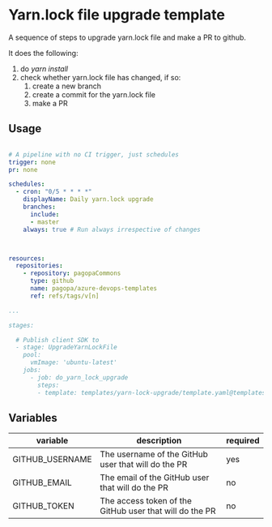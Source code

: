 # Yarn.lock file upgrade template

A sequence of steps to upgrade yarn.lock file and make a PR to github.

It does the following:

1. do _yarn install_
1. check whether yarn.lock file has changed, if so:
   1. create a new branch
   1. create a commit for the yarn.lock file
   1. make a PR

## Usage

```yaml

# A pipeline with no CI trigger, just schedules
trigger: none
pr: none

schedules:
  - cron: "0/5 * * * *"
    displayName: Daily yarn.lock upgrade
    branches:
      include:
      - master
    always: true # Run always irrespective of changes



resources:
  repositories:
    - repository: pagopaCommons
      type: github
      name: pagopa/azure-devops-templates
      ref: refs/tags/v[n]

...

stages:

  # Publish client SDK to
  - stage: UpgradeYarnLockFile
    pool:
      vmImage: 'ubuntu-latest'
    jobs:
      - job: do_yarn_lock_upgrade  
        steps:
        - template: templates/yarn-lock-upgrade/template.yaml@templates

```


## Variables

|variable|description|required|
|-|-|-|
|GITHUB_USERNAME|The username of the GitHub user that will do the PR |yes|
|GITHUB_EMAIL|The email of the GitHub user that will do the PR |no|
|GITHUB_TOKEN|The access token of the GitHub user that will do the PR |no|
